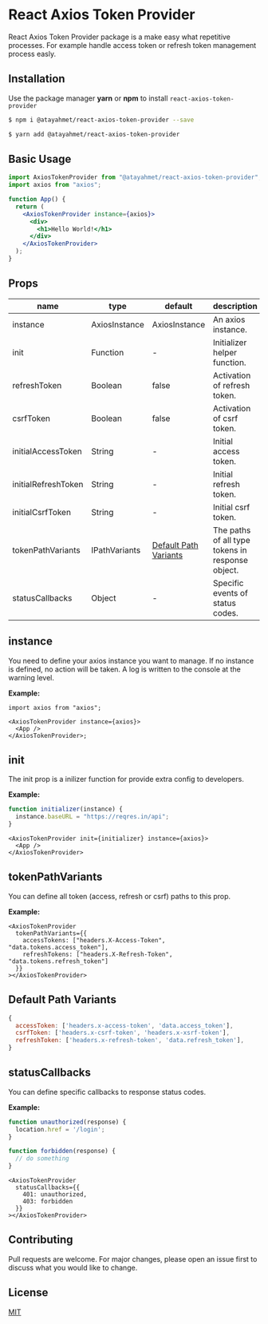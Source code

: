 # React Axios Token Provider

React Axios Token Provider package is a make easy what repetitive processes. For example handle access token or refresh token management process easly.

## Installation

Use the package manager **yarn** or **npm** to install `react-axios-token-provider`

```sh
$ npm i @atayahmet/react-axios-token-provider --save
```

```sh
$ yarn add @atayahmet/react-axios-token-provider
```

## Basic Usage

```jsx
import AxiosTokenProvider from "@atayahmet/react-axios-token-provider";
import axios from "axios";

function App() {
  return (
    <AxiosTokenProvider instance={axios}>
      <div>
        <h1>Hello World!</h1>
      </div>
    </AxiosTokenProvider>
  );
}
```

## Props

| name                | type          | default                                         | description                                      |
| ------------------- | ------------- | ----------------------------------------------- | ------------------------------------------------ |
| instance            | AxiosInstance | AxiosInstance                                   | An axios instance.                               |
| init                | Function      | -                                               | Initializer helper function.                     |
| refreshToken        | Boolean       | false                                           | Activation of refresh token.                     |
| csrfToken           | Boolean       | false                                           | Activation of csrf token.                        |
| initialAccessToken  | String        | -                                               | Initial access token.                            |
| initialRefreshToken | String        | -                                               | Initial refresh token.                           |
| initialCsrfToken    | String        | -                                               | Initial csrf token.                              |
| tokenPathVariants   | IPathVariants | [Default Path Variants](#default-path-variants) | The paths of all type tokens in response object. |
| statusCallbacks     | Object        | -                                               | Specific events of status codes.                 |

## instance

You need to define your axios instance you want to manage. If no instance is defined, no action will be taken. A log is written to the console at the warning level.

**Example:**

```tsx
import axios from "axios";

<AxiosTokenProvider instance={axios}>
  <App />
</AxiosTokenProvider>;
```

## init

The init prop is a inilizer function for provide extra config to developers.

**Example:**

```js
function initializer(instance) {
  instance.baseURL = "https://reqres.in/api";
}
```

```tsx
<AxiosTokenProvider init={initializer} instance={axios}>
  <App />
</AxiosTokenProvider>
```

## tokenPathVariants

You can define all token (access, refresh or csrf) paths to this prop.

**Example:**

```tsx
<AxiosTokenProvider
  tokenPathVariants={{
    accessTokens: ["headers.X-Access-Token", "data.tokens.access_token"],
    refreshTokens: ["headers.X-Refresh-Token", "data.tokens.refresh_token"]
  }}
></AxiosTokenProvider>
```

## Default Path Variants

```js
{
  accessToken: ['headers.x-access-token', 'data.access_token'],
  csrfToken: ['headers.x-csrf-token', 'headers.x-xsrf-token'],
  refreshToken: ['headers.x-refresh-token', 'data.refresh_token'],
}
```

## statusCallbacks

You can define specific callbacks to response status codes.

**Example:**

```js
function unauthorized(response) {
  location.href = '/login';
}

function forbidden(response) {
  // do something
}
```

```tsx
<AxiosTokenProvider
  statusCallbacks={{
    401: unauthorized,
    403: forbidden
  }}
></AxiosTokenProvider>
```


## Contributing
Pull requests are welcome. For major changes, please open an issue first to discuss what you would like to change.

## License
[MIT](https://choosealicense.com/licenses/mit/)
